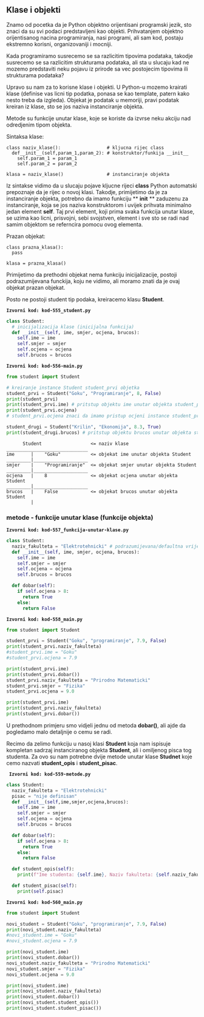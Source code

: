 
<div style="page-break-after: always;"></div>

## Klase i objekti

Znamo od pocetka da je Python objektno orijentisani programski jezik, sto znaci da su svi podaci predstavljeni kao objekti. Prihvatanjem objektno orijentisanog nacina programiranja, nasi programi, ali sam kod, postaju ekstremno korisni, organizovaniji i mocniji.

Kada programiramo susrecemo se sa razlicitim tipovima podataka, takodje susrecemo se sa razlicitim  strukturama podataka, ali sta u slucaju kad ne mozemo predstaviti neku pojavu iz prirode sa vec postojecim tipovima ili strukturama podataka?

Upravo su nam za to korisne klase i objekti. U Python-u mozemo krairati klase (definise vas licni tip podatka, ponasa se kao template, patern kako nesto treba da izgleda). Objekat je podatak u memoriji, pravi podatak kreiran iz klase, sto se jos naziva instanciranje objekta.

Metode su funkcije unutar klase, koje se koriste da izvrse neku akciju nad odredjenim tipom objekta. 

Sintaksa klase:

```text
class naziv_klase():                 # kljucna rijec class
  def__init__(self,param_1,param_2): # konstruktor/funkija __init__
    self.param_1 = param_1           
    self.param_2 = param_2

klasa = naziv_klase()                # instanciranje objekta
```

Iz sintakse vidimo da u slucaju pojave kljucne rijeci **class** Python automatski prepoznaje da je rijec o novoj klasi. Takodje, primijetimo da je za instanciranje objekta, potrebno da imamo funkciju ** __init__ ** zaduzenu za instanciranje, koja se jos naziva konstruktorom i uvijek prihvata minimalno jedan element **self**. Taj prvi element, koji prima svaka funkcija unutar klase, se uzima kao licni, prisvojni, sebi svojstven, element i sve sto se radi nad samim objektom se referncira pomocu ovog elementa. 

Prazan objekat:

```text
class prazna_klasa():
  pass

klasa = prazna_klasa()
```
Primijetimo da prethodni objekat nema funkciju inicijalizacije, postoji podrazumijevana funckija, koju ne vidimo, ali moramo znati da je ovaj objekat prazan objekat.

Posto ne postoji student tip podaka, kreiracemo klasu **Student**.

**`Izvorni kod: kod-555_student.py`**
```python
class Student:
  # inicijalizacija klase (inicijalna funkcija)  
  def __init__(self, ime, smjer, ocjena, brucos):
    self.ime = ime
    self.smjer = smjer
    self.ocjena = ocjena
    self.brucos = brucos
```

**`Izvorni kod: kod-556-main.py`**

```python
from student import Student

# kreiranje instance Student student_prvi objetka
student_prvi = Student("Goku", "Programiranje", 8, False)
print(student_prvi)
print(student_prvi.ime) # pritstup objektu ime unutar objekta student_prvi
print(student_prvi.ocjena)
# student_prvi.ocjena znaci da imamo pristup ocjeni instance student_prvi

student_drugi = Student("Krilin", "Ekonomija", 8.3, True) 
print(student_drugi.brucos) # pritstup objektu brucos unutar objekta student_drugi
```

```text
      Student                  <= naziv klase
______________________________
ime      |    "Goku"           <= objekat ime unutar objekta Student
_________|____________________
smjer    |    "Programiranje"  <= objekat smjer unutar objekta Student
_________|____________________
ocjena   |    8                <= objekat ocjena unutar objekta Student
_________|____________________
brucos   |    False            <= objekat brucos unutar objekta Student
         |
```

### metode - funkcije unutar klase (funkcije objekta)

**`Izvorni kod: kod-557_funkcija-unutar-klase.py`**

```python
class Student:
  naziv_fakulteta = "Elektrotehnicki" # podrazumijevana/defaultna vrijednost
  def __init__(self, ime, smjer, ocjena, brucos):
    self.ime = ime
    self.smjer = smjer
    self.ocjena = ocjena
    self.brucos = brucos

  def dobar(self):
    if self.ocjena > 8:
      return True
    else:
      return False
```

**`Izvorni kod: kod-558_main.py`**

```python
from student import Student

student_prvi = Student("Goku", "programiranje", 7.9, False)
print(student_prvi.naziv_fakulteta)
#student_prvi.ime = "Goku"
#student_prvi.ocjena = 7.9

print(student_prvi.ime)
print(student_prvi.dobar())
student_prvi.naziv_fakulteta = "Prirodno Matematicki"
student_prvi.smjer = "Fizika"
student_prvi.ocjena = 9.0

print(student_prvi.ime)
print(student_prvi.naziv_fakulteta)
print(student_prvi.dobar())
```

U prethodnom primjeru smo vidjeli jednu od metoda **dobar()**, ali ajde da 
pogledamo malo detaljnije o cemu se radi.

Recimo da zelimo funkciju u nasoj klasi **Student** koja nam ispisuje 
kompletan sadrzaj instanciranog objekta **Student**, ali i omiljenog pisca tog
studenta. Za ovo su nam potrebne dvije metode unutar klase **Studnet** koje 
cemo nazvati **student_opis** i **student_pisac**.

**` Izvorni kod: kod-559-metode.py`**

```python
class Student:
  naziv_fakulteta = "Elektrotehnicki"
  pisac = "nije definisan"
  def __init__(self,ime,smjer,ocjena,brucos):
    self.ime = ime
    self.smjer = smjer
    self.ocjena = ocjena
    self.brucos = brucos

  def dobar(self):
    if self.ocjena > 8:
      return True
    else:
      return False

  def student_opis(self):
    print(f"Ime studenta: {self.ime}, Naziv fakulteta: {self.naziv_fakulteta}, Smjer: {self.smjer}, Ocjena: {self.ocjena}, Brucos: {self.brucos}, Pisac: {self.pisac}")

  def student_pisac(self):
    print(self.pisac)
```

**`Izvorni kod: kod-560_main.py`**

```python
from student import Student

novi_student = Student("Goku", "programiranje", 7.9, False)
print(novi_student.naziv_fakulteta)
#novi_student.ime = "Goku"
#novi_student.ocjena = 7.9

print(novi_student.ime)
print(novi_student.dobar())
novi_student.naziv_fakulteta = "Prirodno Matematicki"
novi_student.smjer = "Fizika"
novi_student.ocjena = 9.0

print(novi_student.ime)
print(novi_student.naziv_fakulteta)
print(novi_student.dobar())
print(novi_student.student_opis())
print(novi_student.student_pisac())
```
